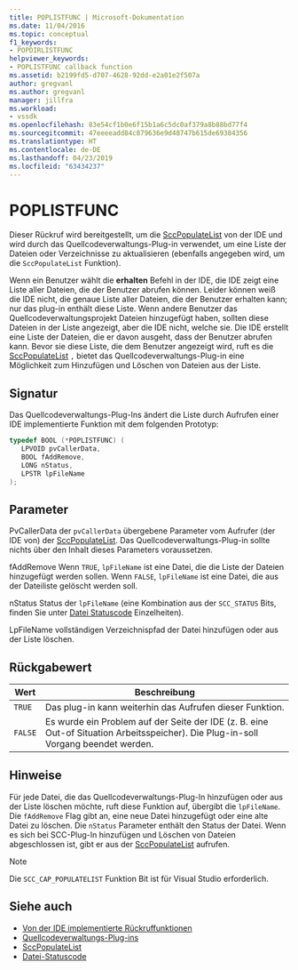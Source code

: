 ```yaml
---
title: POPLISTFUNC | Microsoft-Dokumentation
ms.date: 11/04/2016
ms.topic: conceptual
f1_keywords:
- POPDIRLISTFUNC
helpviewer_keywords:
- POPLISTFUNC callback function
ms.assetid: b2199fd5-d707-4628-92dd-e2a01e2f507a
author: gregvanl
ms.author: gregvanl
manager: jillfra
ms.workload:
- vssdk
ms.openlocfilehash: 83e54cf1b0e6f15b1a6c5dc0af379a8b88bd77f4
ms.sourcegitcommit: 47eeeeadd84c879636e9d48747b615de69384356
ms.translationtype: HT
ms.contentlocale: de-DE
ms.lasthandoff: 04/23/2019
ms.locfileid: "63434237"
---
```

# <a name="poplistfunc"></a>POPLISTFUNC
Dieser Rückruf wird bereitgestellt, um die [SccPopulateList](../extensibility/sccpopulatelist-function.md) von der IDE und wird durch das Quellcodeverwaltungs-Plug-in verwendet, um eine Liste der Dateien oder Verzeichnisse zu aktualisieren (ebenfalls angegeben wird, um die `SccPopulateList` Funktion).

 Wenn ein Benutzer wählt die **erhalten** Befehl in der IDE, die IDE zeigt eine Liste aller Dateien, die der Benutzer abrufen können. Leider können weiß die IDE nicht, die genaue Liste aller Dateien, die der Benutzer erhalten kann; nur das plug-in enthält diese Liste. Wenn andere Benutzer das Quellcodeverwaltungsprojekt Dateien hinzugefügt haben, sollten diese Dateien in der Liste angezeigt, aber die IDE nicht, welche sie. Die IDE erstellt eine Liste der Dateien, die er davon ausgeht, dass der Benutzer abrufen kann. Bevor sie diese Liste, die dem Benutzer angezeigt wird, ruft es die [SccPopulateList](../extensibility/sccpopulatelist-function.md) `,` bietet das Quellcodeverwaltungs-Plug-in eine Möglichkeit zum Hinzufügen und Löschen von Dateien aus der Liste.

## <a name="signature"></a>Signatur
 Das Quellcodeverwaltungs-Plug-Ins ändert die Liste durch Aufrufen einer IDE implementierte Funktion mit dem folgenden Prototyp:

```cpp
typedef BOOL (*POPLISTFUNC) (
   LPVOID pvCallerData,
   BOOL fAddRemove,
   LONG nStatus,
   LPSTR lpFileName
);
```

## <a name="parameters"></a>Parameter
 PvCallerData der `pvCallerData` übergebene Parameter vom Aufrufer (der IDE von) der [SccPopulateList](../extensibility/sccpopulatelist-function.md). Das Quellcodeverwaltungs-Plug-in sollte nichts über den Inhalt dieses Parameters voraussetzen.

 fAddRemove Wenn `TRUE`, `lpFileName` ist eine Datei, die die Liste der Dateien hinzugefügt werden sollen. Wenn `FALSE`, `lpFileName` ist eine Datei, die aus der Dateiliste gelöscht werden soll.

 nStatus Status der `lpFileName` (eine Kombination aus der `SCC_STATUS` Bits, finden Sie unter [Datei Statuscode](../extensibility/file-status-code-enumerator.md) Einzelheiten).

 LpFileName vollständigen Verzeichnispfad der Datei hinzufügen oder aus der Liste löschen.

## <a name="return-value"></a>Rückgabewert

|Wert|Beschreibung|
|-----------|-----------------|
|`TRUE`|Das plug-in kann weiterhin das Aufrufen dieser Funktion.|
|`FALSE`|Es wurde ein Problem auf der Seite der IDE (z. B. eine Out-of Situation Arbeitsspeicher). Die Plug-in-soll Vorgang beendet werden.|

## <a name="remarks"></a>Hinweise
 Für jede Datei, die das Quellcodeverwaltungs-Plug-In hinzufügen oder aus der Liste löschen möchte, ruft diese Funktion auf, übergibt die `lpFileName`. Die `fAddRemove` Flag gibt an, eine neue Datei hinzugefügt oder eine alte Datei zu löschen. Die `nStatus` Parameter enthält den Status der Datei. Wenn es sich bei SCC-Plug-In hinzufügen und Löschen von Dateien abgeschlossen ist, gibt er aus der [SccPopulateList](../extensibility/sccpopulatelist-function.md) aufrufen.

> [!NOTE]
> Die `SCC_CAP_POPULATELIST` Funktion Bit ist für Visual Studio erforderlich.

## <a name="see-also"></a>Siehe auch
- [Von der IDE implementierte Rückruffunktionen](../extensibility/callback-functions-implemented-by-the-ide.md)
- [Quellcodeverwaltungs-Plug-ins](../extensibility/source-control-plug-ins.md)
- [SccPopulateList](../extensibility/sccpopulatelist-function.md)
- [Datei-Statuscode](../extensibility/file-status-code-enumerator.md)